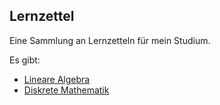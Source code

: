 ## Lernzettel

Eine Sammlung an Lernzetteln für mein Studium.

Es gibt:

 - [Lineare Algebra](linalg/linalg.tex)
 - [Diskrete Mathematik](dm/dm.tex)

